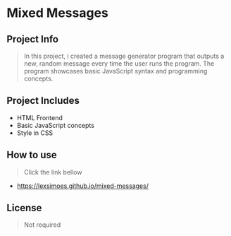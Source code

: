 # Mixed Messages


## Project Info

>  In this project, i created a message generator program that outputs a new, random message every time the user runs the program.
>  The program showcases basic JavaScript syntax and programming concepts.

## Project Includes

+ HTML Frontend
+ Basic JavaScript concepts
+ Style in CSS

## How to use

> Click the link bellow

+ https://lexsimoes.github.io/mixed-messages/

## License

> Not required
